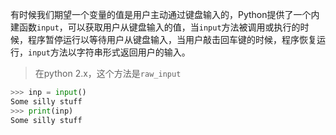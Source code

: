 有时候我们期望一个变量的值是用户主动通过键盘输入的，Python提供了一个内建函数`input`，可以获取用户从键盘输入的值，当`input`方法被调用或执行的时候，程序暂停运行以等待用户从键盘输入，当用户敲击回车键的时候，程序恢复运行，`input`方法以字符串形式返回用户的输入。
> 在python 2.x，这个方法是`raw_input`

```python
>>> inp = input()
Some silly stuff
>>> print(inp)
Some silly stuff
```